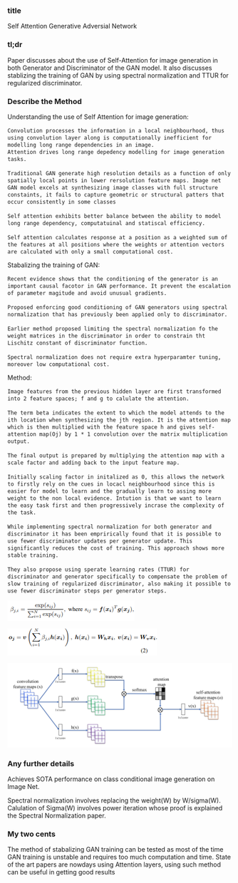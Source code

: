 ### title

Self Attention Generative Adversial Network

### tl;dr

Paper discusses about the use of Self-Attention for image generation in both Generator and Discriminator of the GAN model. It also discusses stablizing the training of GAN by using spectral normalization and TTUR for regularized discriminator.

### Describe the Method

Understanding the use of Self Attention for image generation:

	Convolution processes the information in a local neighbourhood, thus using convolution layer along is computationally inefficient for modelling long range dependencies in an image.
	Attention drives long range depedency modelling for image generation tasks.

	Traditional GAN generate high resolution details as a function of only spatially local points in lower rersolution feature maps. Image net GAN model excels at synthesizing image classes with full structure constaints, it fails to capture geometric or structural patters that occur consistently in some classes

	Self attention exhibits better balance between the ability to model long range dependency, computatuinal and statiscal efficiency.

	Self attention calculates response at a position as a weighted sum of the features at all positions where the weights or attention vectors are calculated with only a small computational cost.

Stabalizing the training of GAN:

	Recent evidence shows that the conditioning of the generator is an important causal facotor in GAN performance. It prevent the escalation of parameter magitude and avoid unusual gradients.

	Proposed enforcing good conditioning of GAN generators using spectral normalization that has previously been applied only to discriminator.

	Earlier method proposed limiting the spectral normalization fo the weight matrices in the discriminator in order to constrain tht Lischitz constant of discriminator function.

	Spectral normalization does not require extra hyperparamter tuning, moreover low computational cost.

Method:

	Image features from the previous hidden layer are first transformed into 2 feature spaces; f and g to calulate the attention.

	The term beta indicates the extent to which the model attends to the ith location when synthesizing the jth region. It is the attention map which is then multiplied with the feature space h and gives self-attention map(Oj) by 1 * 1 convolution over the matrix multiplication output.

	The final output is prepared by multiplying the attention map with a scale factor and adding back to the input feature map.

	Initially scaling factor in initalized as 0, this allows the network to firstly rely on the cues in locacl neighbourhood since this is easier for model to learn and the gradually learn to assing more weight to the non local evidence. Intution is that we want to learn the easy task first and then progressively incrase the complexity of the task.

	While implementing spectral normalization for both generator and discriminator it has been emprirically found that it is possible to use fewer discriminator updates per generator update. This significantly reduces the cost of training. This approach shows more stable training.

	They also propose using sperate learning rates (TTUR) for discriminator and generator specifically to compensate the problem of slow training of regularized discriminator, also making it possible to use fewer discriminator steps per generator steps.
	

	
![Attention map formula](https://github.com/yash12khandelwal/papers_read/blob/master/images/SAGAN.png)

![Self-Attention Map formula](https://github.com/yash12khandelwal/papers_read/blob/master/images/SAGAN1.png)

![Model architecture](https://github.com/yash12khandelwal/papers_read/blob/master/images/SAGAN2.png)

### Any further details

Achieves SOTA performance on class conditional image generation on Image Net.

Spectral normalization involves replacing the weight(W) by W/sigma(W). Calulation of Sigma(W) involves power iteration whose proof is explained the Spectral Normalization paper.

### My two cents

The method of stabalizing GAN training can be tested as most of the time GAN training is unstable and requires too much computation and time. 
State of the art papers are nowdays using Attention layers, using such method can be useful in getting good results
